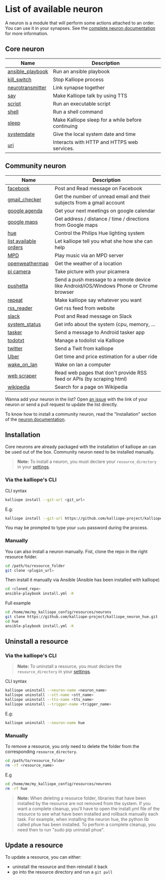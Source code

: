 # List of available neuron

A neuron is a module that will perform some actions attached to an order. You can use it in your synapses. See the [complete neuron documentation](neurons.md) for more information.

## Core neuron

| Name                                                      | Description                                       |
|-----------------------------------------------------------|---------------------------------------------------|
| [ansible_playbook](../kalliope/neurons/ansible_playbook/) | Run an ansible playbook                           |
| [kill_switch](../kalliope/neurons/kill_switch/)           | Stop Kalliope process                             |
| [neurotransmitter](../kalliope/neurons/neurotransmitter/) | Link synapse together                             |
| [say](../kalliope/neurons/say/)                           | Make Kalliope talk by using TTS                   |
| [script](../kalliope/neurons/script/)                     | Run an executable script                          |
| [shell](../kalliope/neurons/shell/)                       | Run a shell command                               |
| [sleep](../kalliope/neurons/sleep/)                       | Make Kalliope sleep for a while before continuing |
| [systemdate](../kalliope/neurons/systemdate/)             | Give the local system date and time               |
| [uri](../kalliope/neurons/uri/)                           | Interacts with HTTP and HTTPS web services.       |

## Community neuron

| Name                                                                                 | Description                                                                             |
|--------------------------------------------------------------------------------------|-----------------------------------------------------------------------------------------|
| [facebook](https://github.com/kalliope-project/kalliope_neuron_facebook)             | Post and Read message on Facebook                                                        |
| [gmail_checker](https://github.com/kalliope-project/kalliope_neuron_gmail)           | Get the number of unread email and their subjects from a gmail account             |
| [google agenda](https://github.com/bacardi55/kalliope-google-calendar)               | Get your next meetings on google calendar                                               |
| [google maps](https://github.com/bacardi55/kalliope-gmaps)                           | Get address / distance / time / directions from Google maps |
| [hue](https://github.com/kalliope-project/kalliope_neuron_hue)                       | Control the Philips Hue lighting system  |
| [list available orders](https://github.com/bacardi55/kalliope-list-available-orders) | Let kalliope tell you what she how she can help                                         |
| [MPD](https://github.com/bacardi55/kalliope-mpd)                                     | Play music via an MPD server                                                            |
| [openweathermap](https://github.com/kalliope-project/kalliope_neuron_openweathermap) | Get the weather of a location                                                           |
| [pi camera](https://github.com/bacardi55/kalliope-picamera)                          | Take picture with your picamera                                                         |
| [pushetta](https://github.com/kalliope-project/kalliope_neuron_pushetta)             | Send a push message to a remote device like Android/iOS/Windows Phone or Chrome browser |
| [repeat](https://github.com/bacardi55/kalliope-repeat)                               | Make kalliope say whatever you want                                                     |
| [rss_reader](https://github.com/kalliope-project/kalliope_neuron_rss_reader)         | Get rss feed from website                                                               |
| [slack](https://github.com/kalliope-project/kalliope_neuron_slack)                   | Post and Read message on Slack                                                          |
| [system_status](https://github.com/bacardi55/kalliope-system-status)                 | Get info about the system (cpu, memory, …                                                               |
| [tasker](https://github.com/kalliope-project/kalliope_neuron_tasker)                 | Send a message to Android tasker app                                                    |
| [todotxt](https://github.com/bacardi55/kalliope-todotxt)                             | Manage a todolist via Kalliope                                                    |
| [twitter](https://github.com/kalliope-project/kalliope_neuron_twitter)               | Send a Twit from kalliope                                                               |
| [Uber](https://github.com/bacardi55/kalliope-uber)                                   | Get time and price estimation for a uber ride |
| [wake_on_lan](https://github.com/kalliope-project/kalliope_neuron_wake_on_lan)       | Wake on lan a computer                                                                  |
| [web scraper](https://github.com/bacardi55/kalliope-web-scraper)                     | Read web pages that don't provide RSS feed or APIs (by scraping html)                   |                            |
| [wikipedia](https://github.com/kalliope-project/kalliope_neuron_wikipedia)           | Search for a page on Wikipedia                                                          |


Wanna add your neuron in the list? Open [an issue](../../issues) with the link of your neuron or send a pull request to update the list directly.

To know how to install a community neuron, read the "Installation" section of the [neuron documentation](neurons.md).

## Installation

Core neurons are already packaged with the installation of kalliope an can be used out of the box. Community neuron need to be installed manually.
>**Note:** To install a neuron, you must declare your `resource_directory` in your [settings](settings.md).

### Via the kalliope's CLI

CLI syntax
```bash
kalliope install --git-url <git_url>
```

E.g:
```bash
kalliope install --git-url https://github.com/kalliope-project/kalliope_neuron_wikipedia.git
```
You may be prompted to type your `sudo` password during the process.

### Manually

You can also install a neuron manually.
Fist, clone the repo in the right resource folder. 
```bash
cd /path/to/resource_folder
git clone <plugin_url>
```

Then install it manually via Ansible (Ansible has been installed with kalliope)
```bash
cd <cloned_repo>
ansible-playbook install.yml -K
```

Full example
```bash
cd /home/me/my_kalliope_config/resources/neurons
git clone https://github.com/kalliope-project/kalliope_neuron_hue.git
cd hue
ansible-playbook install.yml -K
```

## Uninstall a resource
### Via the kalliope's CLI
>**Note:** To uninstall a resource, you must declare the `resource_directory` in your [settings](settings.md).

CLI syntax
```bash
kalliope uninstall --neuron-name <neuron_name>
kalliope uninstall --stt-name <stt_name>
kalliope uninstall --tts-name <tts_name>
kalliope uninstall --trigger-name <trigger_name>
```

E.g:
```bash
kalliope uninstall --neuron-name hue
```

### Manually

To remove a resource, you only need to delete the folder from the corresponding `resource_directory`.
```bash
cd /path/to/resource_folder
rm -rf <resource_name>
```

E.g
```bash
cd /home/me/my_kalliope_config/resources/neurons
rm -rf hue
```

>**Note:** When deleting a resource folder, libraries that have been installed by the resource are not removed from the system. If you want a complete cleanup, you'll have to open the install.yml file of the resource to see what have been installed and rollback manually each task.
For example, when installing the neuron hue, the python lib called phue has been installed. To perform a complete cleanup, you need then to run "sudo pip uninstall phue".


## Update a resource

To update a resource, you can either:
- uninstall the resource and then reinstall it back
- go into the resource directory and run a `git pull`
